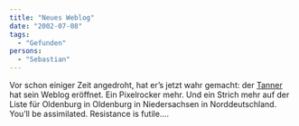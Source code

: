 ```yaml
---
title: "Neues Weblog"
date: "2002-07-08"
tags:
  - "Gefunden"
persons:
  - "Sebastian"
---
```


Vor schon einiger Zeit angedroht, hat er’s jetzt wahr gemacht: der [Tanner](http://playground.verpixelt.de/index.php) hat sein Weblog eröffnet. Ein Pixelrocker mehr. Und ein Strich mehr auf der Liste für Oldenburg in Oldenburg in Niedersachsen in Norddeutschland. You’ll be assimilated. Resistance is futile.…
